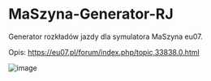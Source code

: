 # MaSzyna-Generator-RJ
Generator rozkładów jazdy dla symulatora MaSzyna eu07.

Opis: https://eu07.pl/forum/index.php/topic,33838.0.html

![image](https://user-images.githubusercontent.com/26044224/144299000-95db51a2-b2be-4753-ac4e-fd7f403564af.png)
